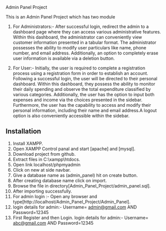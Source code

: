 
Admin Panel Project

This is an Admin Panel Project which has two module

1. For Administrators:- After successful login, redirect the admin to a dashboard page where they can access various administrative features. Within this dashboard, the administrator can conveniently view customer information presented in a tabular format. The administrator possesses the ability to modify user particulars like name, phone number, and email address. Additionally, an option to completely erase user information is available via a deletion button.

2. For User:- Initially, the user is required to complete a registration process using a registration form in order to establish an account. Following a successful login, the user will be directed to their personal dashboard. Within this dashboard, they possess the ability to monitor their daily spending and observe the total expenditure classified by various categories. Additionally, the user has the option to input both expenses and income via the choices presented in the sidebar. Furthermore, the user has the capability to access and modify their personal information, including their name and email address.A logout option is also conveniently accessible within the sidebar.


## Installation 

  1. Install XAMPP.
  2. Open XAMPP Control panal and start [apache] and [mysql].
  3. Download project from github.
  4. Extract files in C:\xampp\htdocs. 
  5. Open link localhost/phpmyadmin
  6. Click on new at side navbar.
  7. Give a database name as (admin_panel) hit on create button.
  8. After creating database name click on import.
  9. Browse the file in directory[Admin_Panel_Project/admin_panel.sql].
  10. After importing successfully.
  11. For admin login :- Open any browser and type[http://localhost/Admin_Panel_Project/Admin_Panel].  
  12. login details for admin:-
      Username= admin@gmail.com AND Password=12345
  13. First Register and then Login.
      login details for admin:-
      Username= abc@gmail.com AND Password=12345
